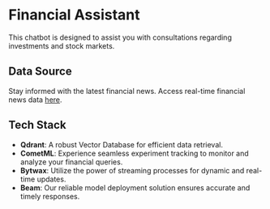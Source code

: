 # Financial Assistant
This chatbot is designed to assist you with consultations regarding investments and stock markets.

## Data Source
Stay informed with the latest financial news. Access real-time financial news data [here](https://eodhd.com/financial-apis/stock-market-financial-news-api/).

## Tech Stack
- **Qdrant**: A robust Vector Database for efficient data retrieval.
- **CometML**: Experience seamless experiment tracking to monitor and analyze your financial queries.
- **Bytwax**: Utilize the power of streaming processes for dynamic and real-time updates.
- **Beam**: Our reliable model deployment solution ensures accurate and timely responses.
